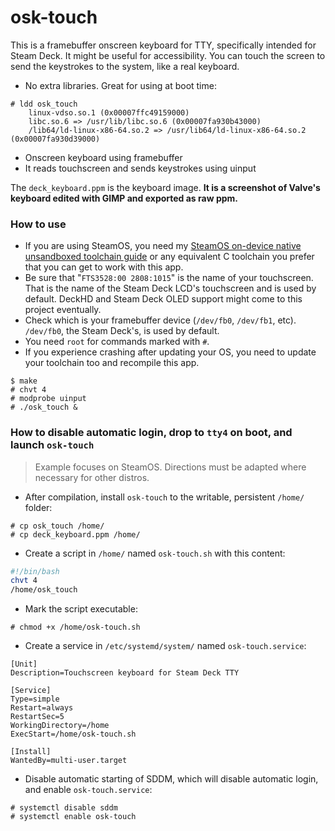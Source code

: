 # osk-touch

This is a framebuffer onscreen keyboard for TTY, specifically intended for Steam Deck. It might be useful for accessibility. You can touch the screen to send the keystrokes to the system, like a real keyboard.

 - No extra libraries. Great for using at boot time:
```
# ldd osk_touch
	linux-vdso.so.1 (0x00007ffc49159000)
	libc.so.6 => /usr/lib/libc.so.6 (0x00007fa930b43000)
	/lib64/ld-linux-x86-64.so.2 => /usr/lib64/ld-linux-x86-64.so.2 (0x00007fa930d39000)
```
 - Onscreen keyboard using framebuffer
 - It reads touchscreen and sends keystrokes using uinput

The `deck_keyboard.ppm` is the keyboard image. **It is a screenshot of Valve's keyboard edited with GIMP and exported as raw ppm.**

### How to use

- If you are using SteamOS, you need my [SteamOS on-device native unsandboxed toolchain guide](https://gist.github.com/robertkirkman/753922262259486ec417e5ff8b5b924b#prerequisites-for-all-methods-shown-here) or any equivalent C toolchain you prefer that you can get to work with this app.
- Be sure that "`FTS3528:00 2808:1015`" is the name of your touchscreen. That is the name of the Steam Deck LCD's touchscreen and is used by default. DeckHD and Steam Deck OLED support might come to this project eventually.
- Check which is your framebuffer device (`/dev/fb0`, `/dev/fb1`, etc). `/dev/fb0`, the Steam Deck's, is used by default.
- You need `root` for commands marked with `#`.
- If you experience crashing after updating your OS, you need to update your toolchain too and recompile this app.

```
$ make
# chvt 4
# modprobe uinput
# ./osk_touch &
```

### How to disable automatic login, drop to `tty4` on boot, and launch `osk-touch`
> Example focuses on SteamOS. Directions must be adapted where necessary for other distros.

- After compilation, install `osk-touch` to the writable, persistent `/home/` folder:
```
# cp osk_touch /home/
# cp deck_keyboard.ppm /home/
```

- Create a script in `/home/` named `osk-touch.sh` with this content:
```bash
#!/bin/bash
chvt 4
/home/osk_touch
```

- Mark the script executable:
```
# chmod +x /home/osk-touch.sh
```

- Create a service in `/etc/systemd/system/` named `osk-touch.service`:
```
[Unit]
Description=Touchscreen keyboard for Steam Deck TTY

[Service]
Type=simple
Restart=always
RestartSec=5
WorkingDirectory=/home
ExecStart=/home/osk-touch.sh

[Install]
WantedBy=multi-user.target
```

- Disable automatic starting of SDDM, which will disable automatic login, and enable `osk-touch.service`:
```
# systemctl disable sddm
# systemctl enable osk-touch
```
